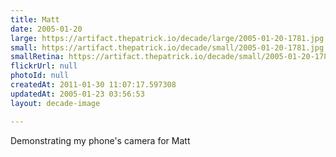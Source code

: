 ```yaml
---
title: Matt
date: 2005-01-20
large: https://artifact.thepatrick.io/decade/large/2005-01-20-1781.jpg
small: https://artifact.thepatrick.io/decade/small/2005-01-20-1781.jpg
smallRetina: https://artifact.thepatrick.io/decade/small/2005-01-20-1781@2x.jpg
flickrUrl: null
photoId: null
createdAt: 2011-01-30 11:07:17.597308
updatedAt: 2005-01-23 03:56:53
layout: decade-image

---
```

Demonstrating my phone's camera for Matt
